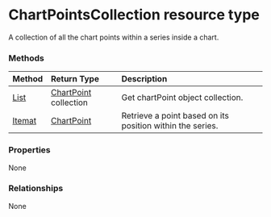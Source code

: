 # ChartPointsCollection resource type

A collection of all the chart points within a series inside a chart.


### Methods

| Method		   | Return Type	|Description|
|:---------------|:--------|:----------|
|[List](../api/chartpoint_list.md) | [ChartPoint](chartpoint.md) collection |Get chartPoint object collection. |
|[Itemat](../api/chartpointscollection_itemat.md)|[ChartPoint](chartpoint.md)|Retrieve a point based on its position within the series.|

### Properties
None

### Relationships
None


<!-- uuid: 8fcb5dbc-d5aa-4681-8e31-b001d5168d79
2015-10-25 14:57:30 UTC -->
<!-- {
  "type": "#page.annotation",
  "description": "ChartPointsCollection resource",
  "keywords": "",
  "section": "documentation",
  "tocPath": ""
}-->